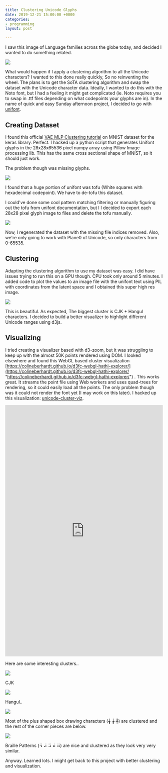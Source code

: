 ```yaml
---
title: Clustering Unicode Glyphs
date: 2019-12-21 15:00:00 +0000
categories:
- programming
layout: post

---
```

I saw this image of Language families across the globe today, and decided I wanted to do something related.

![](/uploads/language_families_map.png)

What would happen if I apply a clustering algorithm to all the Unicode characters? I wanted to this done really quickly, So no reinventing the wheel. The plans is to get the SoTA clustering algorithm and swap the dataset with the Unicode character data. Ideally, I wanted to do this with the Noto font, but I had a feeling it might get complicated (ie. Noto requires you to swap in .ttf files depending on what codepoints your glyphs are in). In the name of quick and easy Sunday afternoon project, I decided to go with [unifont](https://unifoundry.com/unifont/ "unifont").

## Creating Dataset

I found this official [VAE MLP Clustering tutorial](https://blog.keras.io/building-autoencoders-in-keras.html) on MNIST dataset for the keras library. Perfect. I hacked up a python script that generates Unifont glyphs in the 28x28x65536 pixel numpy array using Pillow Image processing lib. This has the same cross sectional shape of MNIST, so it should just work.

The problem though was missing glyphs.

![](/uploads/screenshot-from-2021-12-30-20-37-55.png)

I found that a huge portion of unifont was tofu (White squares with hexadecimal codepoint). We have to de-tofu this dataset.

I could've done some cool pattern matching filtering or manually figuring out the tofu from unifont documentation, but I I decided to export each 28x28 pixel glyph image to files and delete the tofu manually.

![](/uploads/wwwture.PNG)

Now, I regenerated the dataset with the missing file indices removed. Also, we're only going to work with Plane0 of Unicode, so only characters from 0-65535.

## Clustering

Adapting the clustering algorithm to use my dataset was easy. I did have issues trying to run this on a GPU though. CPU took only around 5 minutes. I added code to plot the values to an image file with the unifont text using PIL with coordinates from the latent space and I obtained this super high res image.

![](/uploads/chart3.png)

This is beautiful. As expected, The biggest cluster is CJK + Hangul characters. I decided to build a better visualizer to highlight different Unicode ranges using d3js.

## Visualizing

I tried creating a visualizer based with d3-zoom, but it was struggling to keep up with the almost 50K points rendered using DOM. I looked elsewhere and found this WebGL based cluster visualization [https://colineberhardt.github.io/d3fc-webgl-hathi-explorer/](https://colineberhardt.github.io/d3fc-webgl-hathi-explorer/ "https://colineberhardt.github.io/d3fc-webgl-hathi-explorer/") . This works great. It streams the point file using Web workers and uses quad-trees for rendering, so it could easily load all the points. The only problem though was it could not render the font yet (I may work on this later). I hacked up this visualization: [unicode-cluster-viz](https://avinayak.github.io/unicode-cluster-viz/ "https://avinayak.github.io/unicode-cluster-viz/").

<iframe src="https://avinayak.github.io/unicode-cluster-viz/" style="height: 800px;width: 100%;" frameBorder="0" ></iframe>

Here are some interesting clusters..

![](/uploads/screenshot-from-2021-12-30-20-27-34.png)

CJK

![](/uploads/screenshot-from-2021-12-30-20-24-41.png)

Hangul..

![](/uploads/screenshot-from-2021-12-30-20-14-12.png)

Most of the plus shaped box drawing characters (╅ ╆ ╇) are clustered and the rest of the corner pieces are below.

![](/uploads/screenshot-from-2021-12-30-20-20-07.png)

Braille Patterns (⠻ ⠼ ⠽ ⠾ ⠿) are nice and clustered as they look very very similar.

Anyway. Learned lots. I might get back to this project with better clustering and visualization.